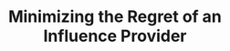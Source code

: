 ---
title: "Minimizing the Regret of an Influence Provider"
authors:
- Yipeng Zhang
- Yuchen Li
- admin
- Baihua Zheng
- H. V. Jagadish

publication_types: ["1"]
publication: In *ACM International Conference on Management of Data (SIGMOD)*
publication_short: In *SIGMOD 2021*
publishDate: "2021-03-18"

abstract: 

#tags:
#- Source Themes
featured: true

links:
- name: Code
url: https://github.com/rmitbggroup/MinimizingRegretOOH
---